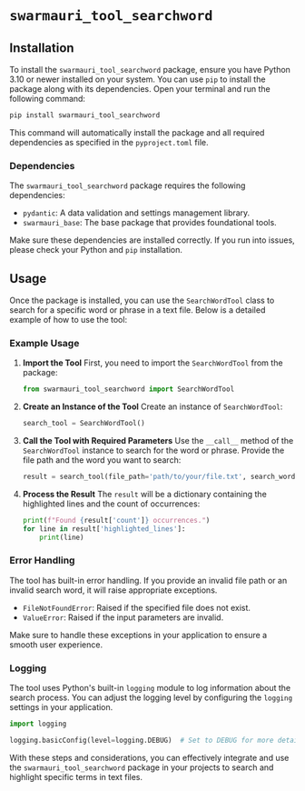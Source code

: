 # `swarmauri_tool_searchword`

## Installation

To install the `swarmauri_tool_searchword` package, ensure you have Python 3.10 or newer installed on your system. You can use `pip` to install the package along with its dependencies. Open your terminal and run the following command:

```bash
pip install swarmauri_tool_searchword
```

This command will automatically install the package and all required dependencies as specified in the `pyproject.toml` file.

### Dependencies
The `swarmauri_tool_searchword` package requires the following dependencies:
- `pydantic`: A data validation and settings management library.
- `swarmauri_base`: The base package that provides foundational tools.

Make sure these dependencies are installed correctly. If you run into issues, please check your Python and `pip` installation.

## Usage 

Once the package is installed, you can use the `SearchWordTool` class to search for a specific word or phrase in a text file. Below is a detailed example of how to use the tool:

### Example Usage

1. **Import the Tool**
   First, you need to import the `SearchWordTool` from the package:

   ```python
   from swarmauri_tool_searchword import SearchWordTool
   ```

2. **Create an Instance of the Tool**
   Create an instance of `SearchWordTool`:

   ```python
   search_tool = SearchWordTool()
   ```

3. **Call the Tool with Required Parameters**
   Use the `__call__` method of the `SearchWordTool` instance to search for the word or phrase. Provide the file path and the word you want to search:

   ```python
   result = search_tool(file_path='path/to/your/file.txt', search_word='your_search_word')
   ```

4. **Process the Result**
   The `result` will be a dictionary containing the highlighted lines and the count of occurrences:

   ```python
   print(f"Found {result['count']} occurrences.")
   for line in result['highlighted_lines']:
       print(line)
   ```

### Error Handling
The tool has built-in error handling. If you provide an invalid file path or an invalid search word, it will raise appropriate exceptions.

- `FileNotFoundError`: Raised if the specified file does not exist.
- `ValueError`: Raised if the input parameters are invalid.

Make sure to handle these exceptions in your application to ensure a smooth user experience.

### Logging
The tool uses Python's built-in `logging` module to log information about the search process. You can adjust the logging level by configuring the `logging` settings in your application.

```python
import logging

logging.basicConfig(level=logging.DEBUG)  # Set to DEBUG for more detailed logs
```

With these steps and considerations, you can effectively integrate and use the `swarmauri_tool_searchword` package in your projects to search and highlight specific terms in text files.